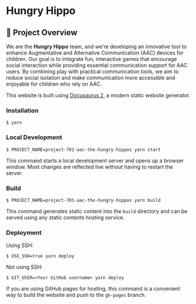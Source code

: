 # Hungry Hippo

## 🧠 Project Overview

We are the **Hungry Hippo** team, and we're developing an innovative tool to enhance Augmentative and Alternative Communication (AAC) devices for children. Our goal is to integrate fun, interactive games that encourage social interaction while providing essential communication support for AAC users. By combining play with practical communication tools, we aim to reduce social isolation and make communication more accessible and enjoyable for children who rely on AAC.

This website is built using [Docusaurus 2](https://docusaurus.io/), a modern static website generator.

### Installation

```
$ yarn
```

### Local Development

```
$ PROJECT_NAME=project-701-aac-the-hungry-hippos yarn start
```

This command starts a local development server and opens up a browser window. Most changes are reflected live without having to restart the server.

### Build

```
$ PROJECT_NAME=project-701-aac-the-hungry-hippos yarn build
```

This command generates static content into the `build` directory and can be served using any static contents hosting service.

### Deployment

Using SSH:

```
$ USE_SSH=true yarn deploy
```

Not using SSH:

```
$ GIT_USER=<Your GitHub username> yarn deploy
```

If you are using GitHub pages for hosting, this command is a convenient way to build the website and push to the `gh-pages` branch.
